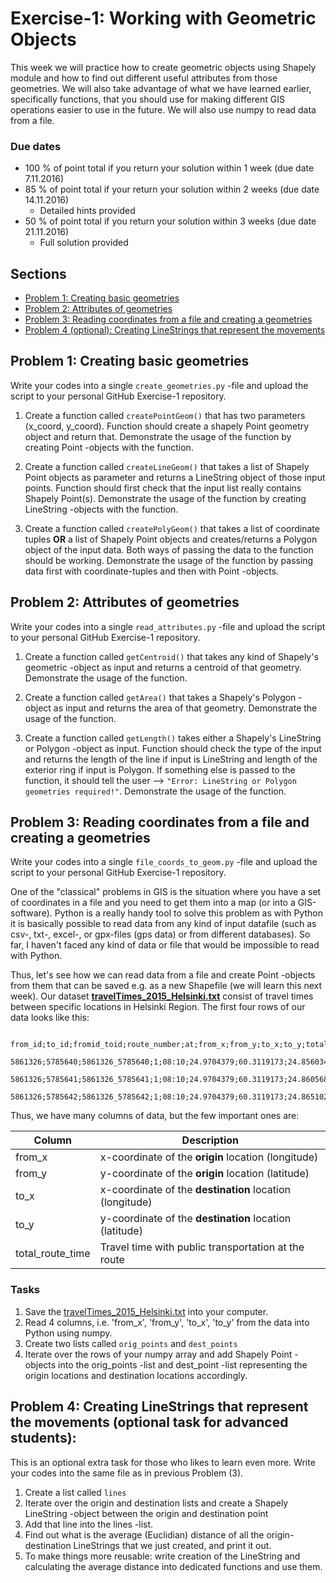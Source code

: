 # Exercise-1: Working with Geometric Objects

This week we will practice how to create geometric objects using Shapely module and how to find out different useful attributes from those geometries.
We will also take advantage of what we have learned earlier, specifically functions, that you should use for making different GIS operations easier to use 
in the future. We will also use numpy to read data from a file.

### Due dates
 
 - 100 % of point total if you return your solution within 1 week (due date 7.11.2016)
 - 85 % of point total if your return your solution within 2 weeks (due date 14.11.2016) 
   - Detailed hints provided
 - 50 % of point total if you return your solution within 3 weeks (due date 21.11.2016)
   - Full solution provided

## Sections

 - [Problem 1: Creating basic geometries](#problem-1-creating-basic-geometries)
 - [Problem 2: Attributes of geometries](#problem-2-attributes-of-geometries)
 - [Problem 3: Reading coordinates from a file and creating a geometries](#problem-3-Reading-coordinates-from-a-file-and-creating-a-geometries) 
 - [Problem 4 (optional): Creating LineStrings that represent the movements](#problem-4-Creating-LineStrings-that-represent-the-movements-optional-task-for-advanced-students)

## Problem 1: Creating basic geometries

Write your codes into a single `create_geometries.py` -file and upload the script to your personal GitHub Exercise-1 repository.

1. Create a function called `createPointGeom()` that has two parameters (x_coord, y_coord). Function should create a shapely Point geometry object and return that. 
Demonstrate the usage of the function by creating Point -objects with the function.

2. Create a function called `createLineGeom()` that takes a list of Shapely Point objects as parameter and returns a 
LineString object of those input points. Function should first check that the input list really contains Shapely Point(s). 
Demonstrate the usage of the function by creating LineString -objects with the function.

3. Create a function called `createPolyGeom()` that takes a list of coordinate tuples **OR** a list of Shapely Point objects and creates/returns 
a Polygon object of the input data. Both ways of passing the data to the function should be working. 
Demonstrate the usage of the function by passing data first with coordinate-tuples and then with Point -objects.

## Problem 2: Attributes of geometries

Write your codes into a single `read_attributes.py` -file and upload the script to your personal GitHub Exercise-1 repository.

1. Create a function called `getCentroid()` that takes any kind of Shapely's geometric -object as input and returns a centroid of that geometry. Demonstrate the usage of the function.

2. Create a function called `getArea()` that takes a Shapely's Polygon -object as input and returns the area of that geometry. Demonstrate the usage of the function.

3. Create a function called `getLength()` takes either a Shapely's LineString or Polygon -object as input. Function should check the type of the input and returns the length of 
the line if input is LineString and length of the exterior ring if input is Polygon. If something else is passed to the function, 
it should tell the user --> `"Error: LineString or Polygon geometries required!"`.  Demonstrate the usage of the function.

## Problem 3: Reading coordinates from a file and creating a geometries 

Write your codes into a single `file_coords_to_geom.py` -file and upload the script to your personal GitHub Exercise-1 repository.

One of the "classical" problems in GIS is the situation where you have a set of coordinates in a file and you need to get them into a map (or into a GIS-software). Python is a really handy
tool to solve this problem as with Python it is basically possible to read data from any kind of input datafile (such as csv-, txt-, excel-, or gpx-files (gps data) or from different databases). 
So far, I haven't faced any kind of data or file that would be impossible to read with Python. 

Thus, let's see how we can read data from a file and create Point -objects from them that can be saved e.g. as a new Shapefile (we will learn this next week). 
Our dataset **[travelTimes_2015_Helsinki.txt](data/travelTimes_2015_Helsinki.txt)** consist of 
travel times between specific locations in Helsinki Region. The first four rows of our data looks like this:

```
   from_id;to_id;fromid_toid;route_number;at;from_x;from_y;to_x;to_y;total_route_time;route_time;route_distance;route_total_lines
   5861326;5785640;5861326_5785640;1;08:10;24.9704379;60.3119173;24.8560344;60.399940599999994;125.0;99.0;22917.6;2.0
   5861326;5785641;5861326_5785641;1;08:10;24.9704379;60.3119173;24.8605682;60.4000135;123.0;102.0;23123.5;2.0
   5861326;5785642;5861326_5785642;1;08:10;24.9704379;60.3119173;24.865102;60.4000863;125.0;103.0;23241.3;2.0
```

Thus, we have many columns of data, but the few important ones are:

| Column | Description |
|--------|-------------|
| from_x | x-coordinate of the **origin** location (longitude) |
| from_y | y-coordinate of the **origin** location (latitude) |
| to_x   | x-coordinate of the **destination** location (longitude)|
| to_y   | y-coordinate of the **destination** location (latitude) |
| total_route_time | Travel time with public transportation at the route |

### Tasks

1. Save the [travelTimes_2015_Helsinki.txt](data/travelTimes_2015_Helsinki.txt) into your computer.
2. Read 4 columns, i.e. 'from_x', 'from_y', 'to_x', 'to_y' from the data into Python using numpy. 
3. Create two lists called `orig_points` and `dest_points`
4. Iterate over the rows of your numpy array and add Shapely Point -objects into the orig_points -list and dest_point -list representing the origin locations and destination locations accordingly.

## Problem 4: Creating LineStrings that represent the movements (optional task for advanced students):

This is an optional extra task for those who likes to learn even more. Write your codes into the same file as in previous Problem (3). 
   
1. Create a list called `lines`
2. Iterate over the origin and destination lists and create a Shapely LineString -object between the origin and destination point
3. Add that line into the lines -list.
4. Find out what is the average (Euclidian) distance of all the origin-destination LineStrings that we just created, and print it out.
5. To make things more reusable: write creation of the LineString and calculating the average distance into dedicated functions and use them.  
